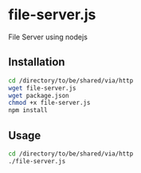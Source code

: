 # file-server.js
File Server using nodejs

## Installation
```bash
cd /directory/to/be/shared/via/http
wget file-server.js
wget package.json
chmod +x file-server.js
npm install
```

## Usage
```bash
cd /directory/to/be/shared/via/http
./file-server.js
```
